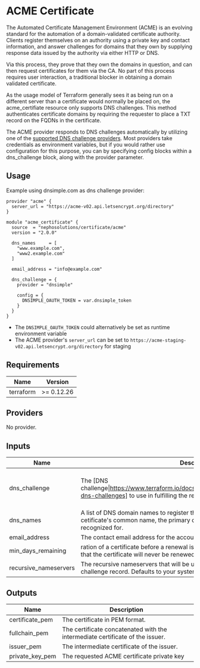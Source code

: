 # ACME Certificate

The Automated Certificate Management Environment (ACME) is an evolving standard for the automation of a domain-validated certificate authority. Clients register themselves on an authority using a private key and contact information, and answer challenges for domains that they own by supplying response data issued by the authority via either HTTP or DNS.

Via this process, they prove that they own the domains in question, and can then request certificates for them via the CA. No part of this process requires user interaction, a traditional blocker in obtaining a domain validated certificate.

As the usage model of Terraform generally sees it as being run on a different server than a certificate would normally be placed on, the acme_certifiate resource only supports DNS challenges. This method authenticates certificate domains by requiring the requester to place a TXT record on the FQDNs in the certificate.

The ACME provider responds to DNS challenges automatically by utilizing one of the [supported DNS challenge providers][1]. Most providers take credentials as environment variables, but if you would rather use configuration for this purpose, you can by specifying config blocks within a dns_challenge block, along with the provider parameter.

## Usage

Example using dnsimple.com as dns challenge provider:

```hcl
provider "acme" {
  server_url = "https://acme-v02.api.letsencrypt.org/directory"
}

module "acme_certificate" {
  source  = "nephosolutions/certificate/acme"
  version = "2.0.0"

  dns_names     = [
    "www.example.com",
    "www2.example.com"
  ]

  email_address = "info@example.com"

  dns_challenge = {
    provider = "dnsimple"

    config = {
      DNSIMPLE_OAUTH_TOKEN = var.dnsimple_token
    }
  }
}
```

* The `DNSIMPLE_OAUTH_TOKEN` could alternatively be set as runtime environment variable
* The ACME provider's `server_url` can be set to `https://acme-staging-v02.api.letsencrypt.org/directory` for staging

<!-- BEGINNING OF PRE-COMMIT-TERRAFORM DOCS HOOK -->
## Requirements

| Name | Version |
|------|---------|
| terraform | >= 0.12.26 |

## Providers

No provider.

## Inputs

| Name | Description | Type | Default | Required |
|------|-------------|------|---------|:--------:|
| dns\_challenge | The [DNS challenge\|https://www.terraform.io/docs/providers/acme/r/certificate.html#using-dns-challenges] to use in fulfilling the request. | <pre>object({<br>    config   = map(string)<br>    provider = string<br>  })</pre> | n/a | yes |
| dns\_names | A list of DNS domain names to register the certificate for. The fist one is the cetificate's common name, the primary domain that the certificate will be recognized for. | `list(string)` | n/a | yes |
| email\_address | The contact email address for the account. | `any` | n/a | yes |
| min\_days\_remaining | ration of a certificate before a renewal is attempted. A value of less than 0 means that the certificate will never be renewed. | `number` | `30` | no |
| recursive\_nameservers | The recursive nameservers that will be used to check for propagation of the challenge record. Defaults to your system-configured DNS resolvers. | `list` | `[]` | no |

## Outputs

| Name | Description |
|------|-------------|
| certificate\_pem | The certificate in PEM format. |
| fullchain\_pem | The certificate concatenated with the intermediate certificate of the issuer. |
| issuer\_pem | The intermediate certificate of the issuer. |
| private\_key\_pem | The requested ACME certificate private key |

<!-- END OF PRE-COMMIT-TERRAFORM DOCS HOOK -->

[1]: https://www.terraform.io/docs/providers/acme/r/certificate.html#using-dns-challenges
